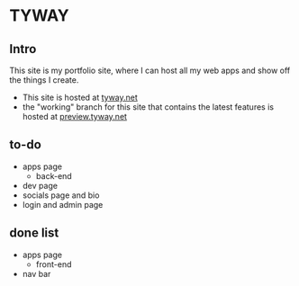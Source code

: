 # TYWAY

## Intro
This site is my portfolio site, where I can host all my web apps and show off the things I create.
* This site is hosted at [tyway.net](http://tyway.net)
* the "working" branch for this site that contains the latest features is hosted at [preview.tyway.net](http://preview.tyway.net)

## to-do
* apps page
  * back-end
* dev page
* socials page and bio
* login and admin page
## done list
* apps page
  * front-end
* nav bar